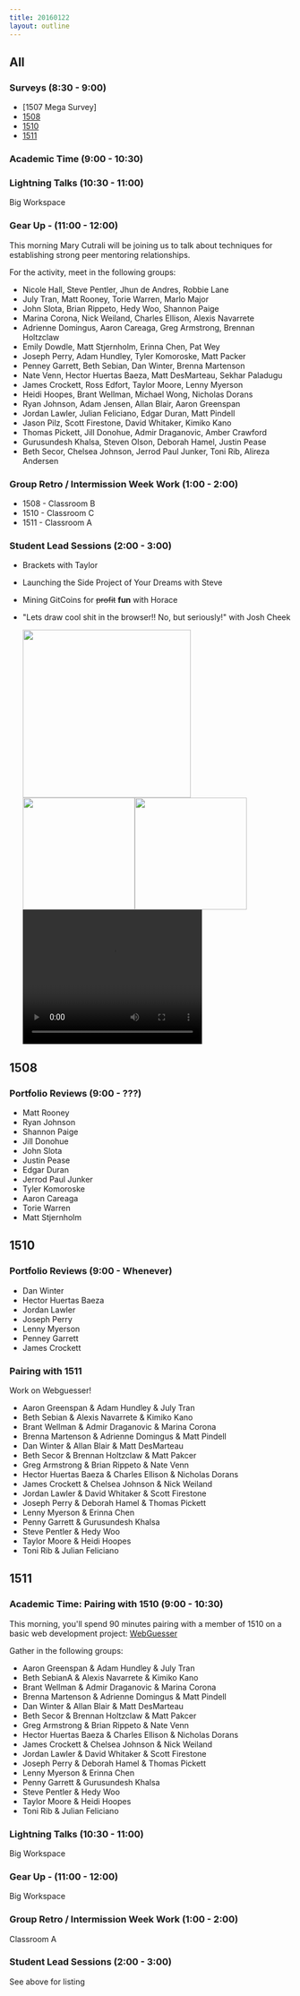 ```yaml
---
title: 20160122
layout: outline
---
```


## All

### Surveys (8:30 - 9:00)
* [1507 Mega Survey]
* [1508](http://goo.gl/forms/JhFqSlWbja)
* [1510](https://docs.google.com/a/casimircreative.com/forms/d/1eRFAl4YtYXLfpmEoeyK7AUa_8AOa0Pg9kvbhZ03MYkk/viewform)
* [1511](https://docs.google.com/forms/d/1Bo8QYyqwkfLW6uBn_X2hz5yjNZy08tCAZzPoJ1dcoaE/viewform)

### Academic Time (9:00 - 10:30)

### Lightning Talks (10:30 - 11:00)

Big Workspace

### Gear Up - (11:00 - 12:00)

This morning Mary Cutrali will be joining us to talk about techniques
for establishing strong peer mentoring relationships.

For the activity, meet in the following groups:

* Nicole Hall, Steve Pentler, Jhun de Andres, Robbie Lane
* July Tran, Matt Rooney, Torie Warren, Marlo Major
* John Slota, Brian Rippeto, Hedy Woo, Shannon Paige
* Marina Corona, Nick Weiland, Charles Ellison, Alexis Navarrete
* Adrienne Domingus, Aaron Careaga, Greg Armstrong, Brennan Holtzclaw
* Emily Dowdle, Matt Stjernholm, Erinna Chen, Pat Wey
* Joseph Perry, Adam Hundley, Tyler Komoroske, Matt Packer
* Penney Garrett, Beth Sebian, Dan Winter, Brenna Martenson
* Nate Venn, Hector Huertas Baeza, Matt DesMarteau, Sekhar Paladugu
* James Crockett, Ross Edfort, Taylor Moore, Lenny Myerson
* Heidi Hoopes, Brant Wellman, Michael Wong, Nicholas Dorans
* Ryan Johnson, Adam Jensen, Allan Blair, Aaron Greenspan
* Jordan Lawler, Julian Feliciano, Edgar Duran, Matt Pindell
* Jason Pilz, Scott Firestone, David Whitaker, Kimiko Kano
* Thomas Pickett, Jill Donohue, Admir Draganovic, Amber Crawford
* Gurusundesh Khalsa, Steven Olson, Deborah Hamel, Justin Pease
* Beth Secor, Chelsea Johnson, Jerrod Paul Junker, Toni Rib, Alireza Andersen

### Group Retro / Intermission Week Work (1:00 - 2:00)

* 1508 - Classroom B
* 1510 - Classroom C
* 1511 - Classroom A

### Student Lead Sessions (2:00 - 3:00)

* Brackets with Taylor
* Launching the Side Project of Your Dreams with Steve
* Mining GitCoins for <strike>profit</strike> **fun** with Horace
* "Lets draw cool shit in the browser!! No, but seriously!" with Josh Cheek

  <img src="https://s3.amazonaws.com/josh.cheek/scratch/dots.gif" style="width: 300px; float: left;" />

  <img src="https://s3.amazonaws.com/josh.cheek/scratch/trippy-circles3.gif" style="width: 200px; float: left;" />

  <img src="https://s3.amazonaws.com/josh.cheek/scratch/swatches2.gif" style="width: 200px; float: left;" />

  <video width="320" height="240" controls>
    <source src="https://s3.amazonaws.com/josh.cheek/scratch/circles4.mp4" type="video/mp4">
  </video>


## 1508

### Portfolio Reviews (9:00 - ???)

* Matt Rooney
* Ryan Johnson
* Shannon Paige
* Jill Donohue
* John Slota
* Justin Pease
* Edgar Duran
* Jerrod Paul Junker
* Tyler Komoroske
* Aaron Careaga
* Torie Warren
* Matt Stjernholm


## 1510

### Portfolio Reviews (9:00 - Whenever)

* Dan Winter
* Hector Huertas Baeza
* Jordan Lawler
* Joseph Perry
* Lenny Myerson
* Penney Garrett
* James Crockett

### Pairing with 1511

Work on Webguesser!

* Aaron Greenspan & Adam Hundley & July Tran
* Beth Sebian & Alexis Navarrete & Kimiko Kano
* Brant Wellman & Admir Draganovic & Marina Corona
* Brenna Martenson & Adrienne Domingus & Matt Pindell
* Dan Winter & Allan Blair & Matt DesMarteau
* Beth Secor & Brennan Holtzclaw & Matt Pakcer
* Greg Armstrong & Brian Rippeto & Nate Venn
* Hector Huertas Baeza & Charles Ellison & Nicholas Dorans
* James Crockett & Chelsea Johnson & Nick Weiland
* Jordan Lawler & David Whitaker & Scott Firestone
* Joseph Perry & Deborah Hamel & Thomas Pickett
* Lenny Myerson & Erinna Chen
* Penny Garrett & Gurusundesh Khalsa
* Steve Pentler & Hedy Woo
* Taylor Moore & Heidi Hoopes
* Toni Rib & Julian Feliciano


## 1511

### Academic Time: Pairing with 1510 (9:00 - 10:30)

This morning, you'll spend 90 minutes pairing with
a member of 1510 on a basic web development project:
[WebGuesser](https://github.com/turingschool/curriculum/blob/master/source/projects/web_guesser.markdown)

Gather in the following groups:

* Aaron Greenspan & Adam Hundley & July Tran
* Beth SebianA & Alexis Navarrete & Kimiko Kano
* Brant Wellman & Admir Draganovic & Marina Corona
* Brenna Martenson & Adrienne Domingus & Matt Pindell
* Dan Winter & Allan Blair & Matt DesMarteau
* Beth Secor & Brennan Holtzclaw & Matt Pakcer
* Greg Armstrong & Brian Rippeto & Nate Venn
* Hector Huertas Baeza & Charles Ellison & Nicholas Dorans
* James Crockett & Chelsea Johnson & Nick Weiland
* Jordan Lawler & David Whitaker & Scott Firestone
* Joseph Perry & Deborah Hamel & Thomas Pickett
* Lenny Myerson & Erinna Chen
* Penny Garrett & Gurusundesh Khalsa
* Steve Pentler & Hedy Woo
* Taylor Moore & Heidi Hoopes
* Toni Rib & Julian Feliciano

### Lightning Talks (10:30 - 11:00)

Big Workspace

### Gear Up - (11:00 - 12:00)

Big Workspace

### Group Retro / Intermission Week Work (1:00 - 2:00)

Classroom A

### Student Lead Sessions (2:00 - 3:00)

See above for listing
